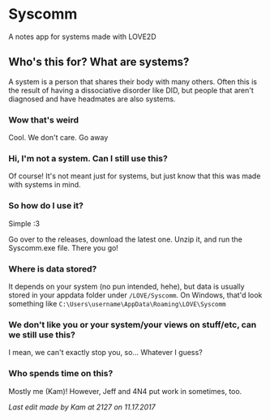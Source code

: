 # Syscomm
A notes app for systems made with LOVE2D

## Who's this for? What are systems?
A system is a person that shares their body with many others. Often this is the result of having a dissociative disorder like DID, but people that aren't diagnosed and have headmates are also systems.

### Wow that's weird
Cool. We don't care. Go away

### Hi, I'm not a system. Can I still use this?
Of course! It's not meant just for systems, but just know that this was made with systems in mind.

### So how do I use it?
Simple :3

Go over to the releases, download the latest one. Unzip it, and run the Syscomm.exe file. There you go!

### Where is data stored?
It depends on your system (no pun intended, hehe), but data is usually stored in your appdata folder under `/LOVE/Syscomm`. On Windows, that'd look something like `C:\Users\username\AppData\Roaming\LOVE\Syscomm`

### We don't like you or your system/your views on stuff/etc, can we still use this?
I mean, we can't exactly stop you, so... Whatever I guess?

### Who spends time on this?
Mostly me (Kam)! However, Jeff and 4N4 put work in sometimes, too.


*Last edit made by Kam at 2127 on 11.17.2017*
